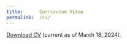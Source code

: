 ```yaml
---
title:      Curriculum Vitae
permalink:  /cv/
---
```


<a href="{{ 'assets/content/misc/AlinaDavis_CV.pdf' | relative_url }}">Download CV</a> (current as of March 18, 2024).

